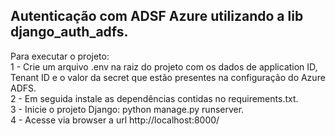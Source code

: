 ## Autenticação com ADSF Azure utilizando a lib django_auth_adfs.

Para executar o projeto: <br />
1 - Crie um arquivo .env na raiz do projeto com os dados de application ID, Tenant ID e o valor da secret que estão presentes na configuração do Azure ADFS. <br />
2 - Em seguida instale as dependências contidas no requirements.txt. <br />
3 - Inicie o projeto Django: python manage.py runserver. <br />
4 - Acesse via browser a url http://localhost:8000/ 

